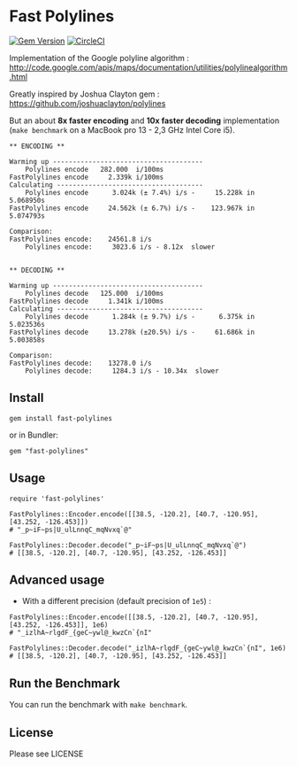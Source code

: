 # Fast Polylines

[![Gem Version](https://badge.fury.io/rb/fast-polylines.svg)](https://badge.fury.io/rb/fast-polylines)
[![CircleCI](https://circleci.com/gh/klaxit/fast-polylines.svg?style=shield&circle-token=:circle-token)](https://circleci.com/gh/klaxit/fast-polylines)

Implementation of the Google polyline algorithm :
http://code.google.com/apis/maps/documentation/utilities/polylinealgorithm.html

Greatly inspired by Joshua Clayton gem : https://github.com/joshuaclayton/polylines

But an about **8x faster encoding** and **10x faster decoding** implementation (`make benchmark` on a MacBook pro 13 - 2,3 GHz Intel Core i5).

```
** ENCODING **

Warming up --------------------------------------
    Polylines encode   282.000  i/100ms
FastPolylines encode     2.339k i/100ms
Calculating -------------------------------------
    Polylines encode      3.024k (± 7.4%) i/s -     15.228k in   5.068950s
FastPolylines encode     24.562k (± 6.7%) i/s -    123.967k in   5.074793s

Comparison:
FastPolylines encode:    24561.8 i/s
    Polylines encode:     3023.6 i/s - 8.12x  slower


** DECODING **

Warming up --------------------------------------
    Polylines decode   125.000  i/100ms
FastPolylines decode     1.341k i/100ms
Calculating -------------------------------------
    Polylines decode      1.284k (± 9.7%) i/s -      6.375k in   5.023536s
FastPolylines decode     13.278k (±20.5%) i/s -     61.686k in   5.003858s

Comparison:
FastPolylines decode:    13278.0 i/s
    Polylines decode:     1284.3 i/s - 10.34x  slower
```

## Install

```
gem install fast-polylines
```

or in Bundler:
```
gem "fast-polylines"
```

## Usage

```
require 'fast-polylines'

FastPolylines::Encoder.encode([[38.5, -120.2], [40.7, -120.95], [43.252, -126.453]])
# "_p~iF~ps|U_ulLnnqC_mqNvxq`@"

FastPolylines::Decoder.decode("_p~iF~ps|U_ulLnnqC_mqNvxq`@")
# [[38.5, -120.2], [40.7, -120.95], [43.252, -126.453]]
```

## Advanced usage

*  With a different precision (default precision of `1e5`) :

```
FastPolylines::Encoder.encode([[38.5, -120.2], [40.7, -120.95], [43.252, -126.453]], 1e6)
# "_izlhA~rlgdF_{geC~ywl@_kwzCn`{nI"

FastPolylines::Decoder.decode("_izlhA~rlgdF_{geC~ywl@_kwzCn`{nI", 1e6)
# [[38.5, -120.2], [40.7, -120.95], [43.252, -126.453]]
```

## Run the Benchmark

You can run the benchmark with `make benchmark`.

## License

Please see LICENSE
